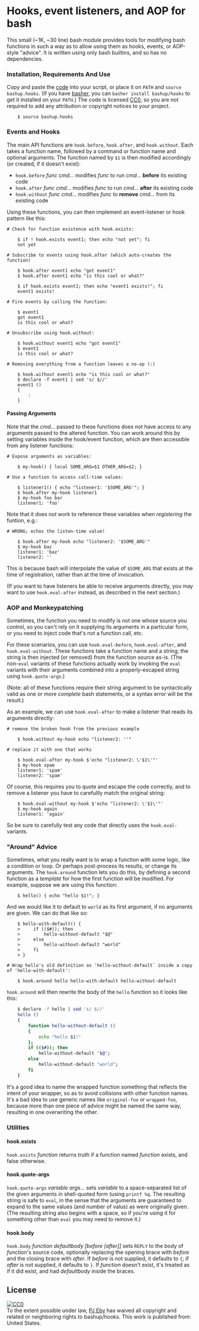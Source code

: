 # Hooks, event listeners, and AOP for bash

This small (~1K, ~30 line) bash module provides tools for modifying bash functions in such a way as to allow using them as hooks, events, or AOP-style "advice".  It is written using only bash builtins, and so has no dependencies.

### Installation, Requirements And Use

Copy and paste the [code](bashup.hooks) into your script, or place it on `PATH` and `source bashup.hooks`.  (If you have [basher](https://github.com/basherpm/basher), you can `basher install bashup/hooks` to get it installed on your `PATH`.)  The code is licensed [CC0](http://creativecommons.org/publicdomain/zero/1.0/), so you are not required to add any attribution or copyright notices to your project.

```shell
    $ source bashup.hooks
```

### Events and Hooks

The main API functions are `hook.before`, `hook.after`, and `hook.without`.  Each takes a function name, followed by a command or function name and optional arguments.  The function named by `$1` is then modified accordingly (or created, if it doesn't exist):

* `hook.before` *func cmd...* modifies *func* to run *cmd...* **before** its existing code
* `hook.after` *func cmd...* modifies *func* to run *cmd...* **after** its existing code
* `hook.without` *func cmd...* modifies *func* to **remove** *cmd...* from its existing code

Using these functions, you can then implement an event-listener or hook pattern like this:

```shell
# Check for function existence with hook.exists:

    $ if ! hook.exists event1; then echo "not yet"; fi
    not yet

# Subscribe to events using hook.after (which auto-creates the function)

    $ hook.after event1 echo "got event1"
    $ hook.after event1 echo "is this cool or what?"

    $ if hook.exists event1; then echo "event1 exists!"; fi
    event1 exists!

# Fire events by calling the function:

    $ event1
    got event1
    is this cool or what?

# Unsubscribe using hook.without:

    $ hook.without event1 echo "got event1"
    $ event1
    is this cool or what?

# Removing everything from a function leaves a no-op (:)

    $ hook.without event1 echo "is this cool or what?"
    $ declare -f event1 | sed 's/ $//'
    event1 ()
    {
        :
    }
```

#### Passing Arguments

Note that the *cmd...* passed to these functions does not have access to any arguments passed to the altered function.  You can work around this by setting variables inside the hook/event function, which are then accessible from any listener functions:

```shell
# Expose arguments as variables:

    $ my-hook() { local SOME_ARG=$1 OTHER_ARG=$2; }

# Use a function to access call-time values:

    $ listener1() { echo "listener1: '$SOME_ARG'"; }
    $ hook.after my-hook listener1
    $ my-hook foo bar
    listener1: 'foo'
```

Note that it does *not* work to reference these variables when *registering* the funtion, e.g.:

```shell
# WRONG; echos the listen-time value!

    $ hook.after my-hook echo "listener2: '$SOME_ARG'"
    $ my-hook baz
    listener1: 'baz'
    listener2: ''
```

This is because bash will interpolate the value of `$SOME_ARG` that exists at the time of registration, rather than at the time of invocation.

(If you want to have listeners be able to receive arguments directly, you may want to use `hook.eval-after` instead, as described in the next section.)

### AOP and Monkeypatching

Sometimes, the function you need to modify is not one whose source you control, so you can't rely on it supplying its arguments in a particular form, or you need to inject code that's not a function call, etc.

For these scenarios, you can use `hook.eval-before`, `hook.eval-after`, and `hook.eval-without`.  These functions take a function name and a string; the string is then injected (or removed) from the function source as-is.  (The non-`eval` variants of these functions actually work by invoking the `eval` variants with their arguments combined into a properly-escaped string using `hook.quote-args`.)

(Note: all of these functions require their string argument to be syntactically valid as one or more *complete* bash statements, or a syntax error will be the result.)

As an example, we can use `hook.eval-after` to make a listener that reads its arguments directly:

```shell
# remove the broken hook from the previous example

    $ hook.without my-hook echo "listener2: ''"

# replace it with one that works

    $ hook.eval-after my-hook $'echo "listener2: \'$1\'"'
    $ my-hook spam
    listener1: 'spam'
    listener2: 'spam'
```
Of course, this requires you to quote and escape the code correctly, and to remove a listener you have to carefullly match the original string:

```shell
    $ hook.eval-without my-hook $'echo "listener2: \'$1\'"'
    $ my-hook again
    listener1: 'again'
```

So be sure to carefully test any code that directly uses the `hook.eval-` variants.

### "Around" Advice

Sometimes, what you really want is to wrap a function with some logic, like a condition or loop.  Or perhaps post-process its results, or change its arguments. The  `hook.around` function lets you do this, by defining a second function as a *template* for how the first function will be modified.  For example, suppose we are using this function:

```shell
    $ hello() { echo "hello $1!"; }
```

And we would like it to default to `world` as its first argument, if no arguments are given.  We can do that like so:

```shell
    $ hello-with-default() {
    >     if (($#)); then
    >         hello-without-default "$@"
    >     else
    >         hello-without-default "world"
    >     fi
    > }

# Wrap hello's old definition as 'hello-without-default` inside a copy of 'hello-with-default':

    $ hook.around hello hello-with-default hello-without-default
```

`hook.around` will then rewrite the body of the `hello` function so it looks like this:

```bash
    $ declare -f hello | sed 's/ $//'
    hello ()
    {
        function hello-without-default ()
        {
            echo "hello $1!"
        };
        if (($#)); then
            hello-without-default "$@";
        else
            hello-without-default "world";
        fi
    }
```

It's a good idea to name the wrapped function something that reflects the intent of your wrapper, so as to avoid collisions with other function names.  It's a bad idea to use generic names like `original-foo` or `wrapped-foo`, because more than one piece of advice might be named the same way, resulting in one overwriting the other.

### Utilities

#### hook.exists

`hook.exists` *function* returns truth if a function named *function* exists, and false otherwise.

#### hook.quote-args

`hook.quote-args` *variable args...* sets *variable* to a space-separated list of the given arguments in shell-quoted form (using `printf %q`.  The resulting string is safe to `eval`, in the sense that the arguments are guaranteed to expand to the same values (and number of valus) as were originally given.  (The resulting string also begins with a space, so if you're using it for something other than `eval` you may need to remove it.)

#### hook.body

`hook.body` *function defaultbody [before [after]]* sets `REPLY` to the body of *function*'s source code, optionally replacing the opening brace with *before* and the closing brace with *after*.  If *before* is not supplied, it defaults to `{`; if *after* is not supplied, it defaults to `}`.  If *function* doesn't exist, it's treated as if it did exist, and had *defaultbody* inside the braces.

## License

<p xmlns:dct="http://purl.org/dc/terms/" xmlns:vcard="http://www.w3.org/2001/vcard-rdf/3.0#">
  <a rel="license" href="http://creativecommons.org/publicdomain/zero/1.0/"><img src="https://licensebuttons.net/p/zero/1.0/80x15.png" style="border-style: none;" alt="CC0" /></a><br />
  To the extent possible under law, <a rel="dct:publisher" href="https://github.com/pjeby"><span property="dct:title">PJ Eby</span></a>
  has waived all copyright and related or neighboring rights to <span property="dct:title">bashup/hooks</span>.
This work is published from: <span property="vcard:Country" datatype="dct:ISO3166" content="US" about="https://github.com/bashup/realpaths">United States</span>.
</p>